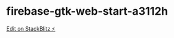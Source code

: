 # firebase-gtk-web-start-a3112h

[Edit on StackBlitz ⚡️](https://stackblitz.com/edit/firebase-gtk-web-start-a3112h)